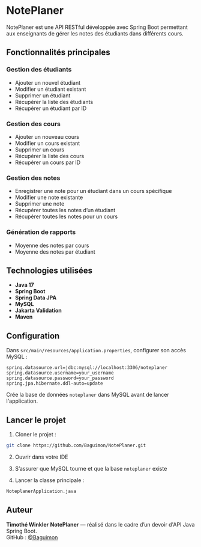 
# NotePlaner

NotePlaner est une API RESTful développée avec Spring Boot permettant aux enseignants de gérer les notes des étudiants dans différents cours.

## Fonctionnalités principales

### Gestion des étudiants
- Ajouter un nouvel étudiant
- Modifier un étudiant existant
- Supprimer un étudiant
- Récupérer la liste des étudiants
- Récupérer un étudiant par ID

### Gestion des cours
- Ajouter un nouveau cours
- Modifier un cours existant
- Supprimer un cours
- Récupérer la liste des cours
- Récupérer un cours par ID

### Gestion des notes
- Enregistrer une note pour un étudiant dans un cours spécifique
- Modifier une note existante
- Supprimer une note
- Récupérer toutes les notes d’un étudiant
- Récupérer toutes les notes pour un cours

### Génération de rapports
- Moyenne des notes par cours
- Moyenne des notes par étudiant

## Technologies utilisées

- **Java 17**
- **Spring Boot**
- **Spring Data JPA**
- **MySQL**
- **Jakarta Validation**
- **Maven**

## Configuration

Dans `src/main/resources/application.properties`, configurer son accès MySQL :

```properties
spring.datasource.url=jdbc:mysql://localhost:3306/noteplaner
spring.datasource.username=your_username
spring.datasource.password=your_password
spring.jpa.hibernate.ddl-auto=update
```

Crée la base de données `noteplaner` dans MySQL avant de lancer l'application.

## Lancer le projet

1. Cloner le projet :
```bash
git clone https://github.com/Baguimon/NotePlaner.git
```

2. Ouvrir dans votre IDE

3. S’assurer que MySQL tourne et que la base `noteplaner` existe

4. Lancer la classe principale :
```bash
NoteplanerApplication.java
```

## Auteur

**Timothé Winkler**
**NotePlaner** — réalisé dans le cadre d’un devoir d'API Java Spring Boot.  
GitHub : [@Baguimon](https://github.com/Baguimon)

